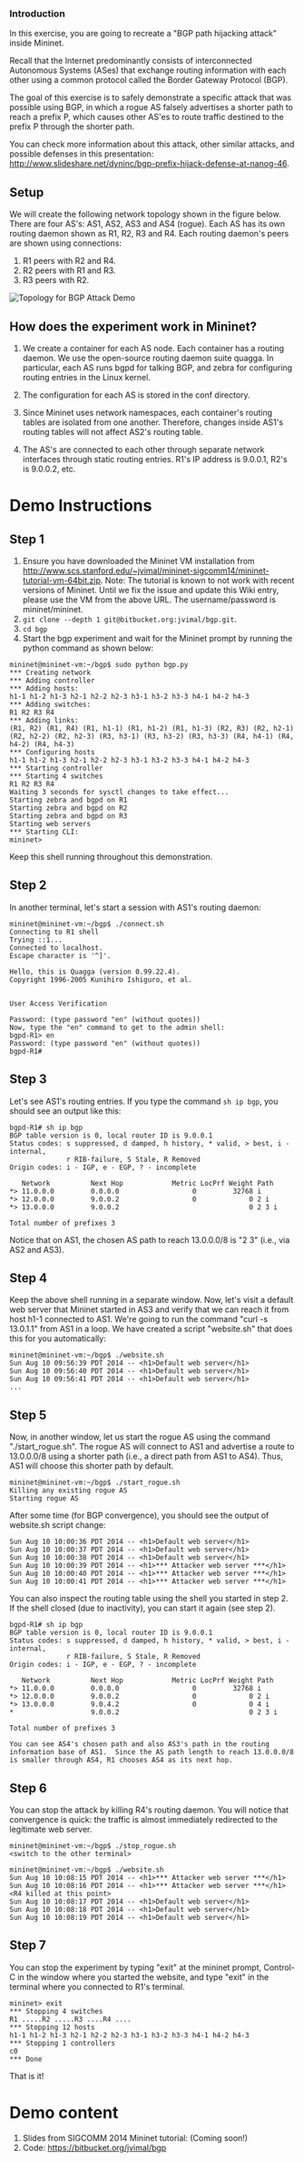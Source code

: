 ### Introduction

In this exercise, you are going to recreate a "BGP path hijacking attack" inside Mininet.

Recall that the Internet predominantly consists of interconnected Autonomous Systems (ASes) that exchange routing information with each other using a common protocol called the Border Gateway Protocol (BGP).

The goal of this exercise is to safely demonstrate a specific attack that was possible using BGP, in which a rogue AS falsely advertises a shorter path to reach a prefix P, which causes other AS'es to route traffic destined to the prefix P through the shorter path.

You can check more information about this attack, other similar attacks, and possible defenses in this presentation: http://www.slideshare.net/dyninc/bgp-prefix-hijack-defense-at-nanog-46.

## Setup
We will create the following network topology shown in the figure below.  There are four AS's: AS1, AS2, AS3 and AS4 (rogue).  Each AS has its own routing daemon shown as R1, R2, R3 and R4.  Each routing daemon's peers are shown using connections:

1. R1 peers with R2 and R4.
2. R2 peers with R1 and R3.
3. R3 peers with R2.

![Topology for BGP Attack Demo](images/bgp-attack.png)

## How does the experiment work in Mininet?
1. We create a container for each AS node.  Each container has a routing daemon. We use the open-source routing daemon suite quagga.  In particular, each AS runs bgpd for talking BGP, and zebra for configuring routing entries in the Linux kernel.

2. The configuration for each AS is stored in the conf directory.

3. Since Mininet uses network namespaces, each container's routing tables are isolated from one another.  Therefore, changes inside AS1's routing tables will not affect AS2's routing table.

4. The AS's are connected to each other through separate network interfaces through static routing entries.  R1's IP address is 9.0.0.1, R2's is 9.0.0.2, etc.

# Demo Instructions
## Step 1
1. Ensure you have downloaded the Mininet VM installation from http://www.scs.stanford.edu/~jvimal/mininet-sigcomm14/mininet-tutorial-vm-64bit.zip.  Note: The tutorial is known to not work with recent versions of Mininet.  Until we fix the issue and update this Wiki entry, please use the VM from the above URL.  The username/password is mininet/mininet.
2. `git clone --depth 1 git@bitbucket.org:jvimal/bgp.git`.
3. `cd bgp`
4. Start the bgp experiment and wait for the Mininet prompt by running the python command as shown below:

```
mininet@mininet-vm:~/bgp$ sudo python bgp.py
*** Creating network
*** Adding controller
*** Adding hosts:
h1-1 h1-2 h1-3 h2-1 h2-2 h2-3 h3-1 h3-2 h3-3 h4-1 h4-2 h4-3
*** Adding switches:
R1 R2 R3 R4
*** Adding links:
(R1, R2) (R1, R4) (R1, h1-1) (R1, h1-2) (R1, h1-3) (R2, R3) (R2, h2-1) (R2, h2-2) (R2, h2-3) (R3, h3-1) (R3, h3-2) (R3, h3-3) (R4, h4-1) (R4, h4-2) (R4, h4-3)
*** Configuring hosts
h1-1 h1-2 h1-3 h2-1 h2-2 h2-3 h3-1 h3-2 h3-3 h4-1 h4-2 h4-3
*** Starting controller
*** Starting 4 switches
R1 R2 R3 R4
Waiting 3 seconds for sysctl changes to take effect...
Starting zebra and bgpd on R1
Starting zebra and bgpd on R2
Starting zebra and bgpd on R3
Starting web servers
*** Starting CLI:
mininet>
```

Keep this shell running throughout this demonstration.

## Step 2
In another terminal, let's start a session with AS1's routing daemon:
```
mininet@mininet-vm:~/bgp$ ./connect.sh
Connecting to R1 shell
Trying ::1...
Connected to localhost.
Escape character is '^]'.

Hello, this is Quagga (version 0.99.22.4).
Copyright 1996-2005 Kunihiro Ishiguro, et al.


User Access Verification

Password: (type password "en" (without quotes))
Now, type the "en" command to get to the admin shell:
bgpd-R1> en
Password: (type password "en" (without quotes))
bgpd-R1#
```

## Step 3
Let's see AS1's routing entries.  If you type the command `sh ip bgp`, you should see an output like this:

```
bgpd-R1# sh ip bgp
BGP table version is 0, local router ID is 9.0.0.1
Status codes: s suppressed, d damped, h history, * valid, > best, i - internal,
              r RIB-failure, S Stale, R Removed
Origin codes: i - IGP, e - EGP, ? - incomplete

   Network          Next Hop            Metric LocPrf Weight Path
*> 11.0.0.0         0.0.0.0                  0         32768 i
*> 12.0.0.0         9.0.0.2                  0             0 2 i
*> 13.0.0.0         9.0.0.2                                0 2 3 i

Total number of prefixes 3
```

Notice that on AS1, the chosen AS path to reach 13.0.0.0/8 is "2 3" (i.e., via AS2 and AS3).

## Step 4
Keep the above shell running in a separate window.  Now, let's visit a default web server that Mininet started in AS3 and verify that we can reach it from host h1-1 connected to AS1.  We're going to run the command "curl -s 13.0.1.1" from AS1 in a loop.  We have created a script "website.sh" that does this for you automatically:

```
mininet@mininet-vm:~/bgp$ ./website.sh
Sun Aug 10 09:56:39 PDT 2014 -- <h1>Default web server</h1>
Sun Aug 10 09:56:40 PDT 2014 -- <h1>Default web server</h1>
Sun Aug 10 09:56:41 PDT 2014 -- <h1>Default web server</h1>
...
```

## Step 5

Now, in another window, let us start the rogue AS using the command "./start_rogue.sh".  The rogue AS will connect to AS1 and advertise a route to 13.0.0.0/8 using a shorter path (i.e., a direct path from AS1 to AS4).  Thus, AS1 will choose this shorter path by default.

```
mininet@mininet-vm:~/bgp$ ./start_rogue.sh
Killing any existing rogue AS
Starting rogue AS
```

After some time (for BGP convergence), you should see the output of website.sh script change:
```
Sun Aug 10 10:00:36 PDT 2014 -- <h1>Default web server</h1>
Sun Aug 10 10:00:37 PDT 2014 -- <h1>Default web server</h1>
Sun Aug 10 10:00:38 PDT 2014 -- <h1>Default web server</h1>
Sun Aug 10 10:00:39 PDT 2014 -- <h1>*** Attacker web server ***</h1>
Sun Aug 10 10:00:40 PDT 2014 -- <h1>*** Attacker web server ***</h1>
Sun Aug 10 10:00:41 PDT 2014 -- <h1>*** Attacker web server ***</h1>
```

You can also inspect the routing table using the shell you started in step 2.  If the shell closed (due to inactivity), you can start it again (see step 2).

```
bgpd-R1# sh ip bgp
BGP table version is 0, local router ID is 9.0.0.1
Status codes: s suppressed, d damped, h history, * valid, > best, i - internal,
              r RIB-failure, S Stale, R Removed
Origin codes: i - IGP, e - EGP, ? - incomplete

   Network          Next Hop            Metric LocPrf Weight Path
*> 11.0.0.0         0.0.0.0                  0         32768 i
*> 12.0.0.0         9.0.0.2                  0             0 2 i
*> 13.0.0.0         9.0.4.2                  0             0 4 i
*                   9.0.0.2                                0 2 3 i

Total number of prefixes 3

You can see AS4's chosen path and also AS3's path in the routing information base of AS1.  Since the AS path length to reach 13.0.0.0/8 is smaller through AS4, R1 chooses AS4 as its next hop.
```

## Step 6

You can stop the attack by killing R4's routing daemon.  You will notice that convergence is quick: the traffic is almost immediately redirected to the legitimate web server.

```
mininet@mininet-vm:~/bgp$ ./stop_rogue.sh
<switch to the other terminal>

mininet@mininet-vm:~/bgp$ ./website.sh
Sun Aug 10 10:08:15 PDT 2014 -- <h1>*** Attacker web server ***</h1>
Sun Aug 10 10:08:16 PDT 2014 -- <h1>*** Attacker web server ***</h1>
<R4 killed at this point>
Sun Aug 10 10:08:17 PDT 2014 -- <h1>Default web server</h1>
Sun Aug 10 10:08:18 PDT 2014 -- <h1>Default web server</h1>
Sun Aug 10 10:08:19 PDT 2014 -- <h1>Default web server</h1>
```

## Step 7

You can stop the experiment by typing "exit" at the mininet prompt, Control-C in the window where you started the website, and type "exit" in the terminal where you connected to R1's terminal.

```
mininet> exit
*** Stopping 4 switches
R1 .....R2 .....R3 ....R4 ....
*** Stopping 12 hosts
h1-1 h1-2 h1-3 h2-1 h2-2 h2-3 h3-1 h3-2 h3-3 h4-1 h4-2 h4-3
*** Stopping 1 controllers
c0
*** Done
```

That is it!

# Demo content

1. Slides from SIGCOMM 2014 Mininet tutorial: (Coming soon!)
2. Code: https://bitbucket.org/jvimal/bgp
